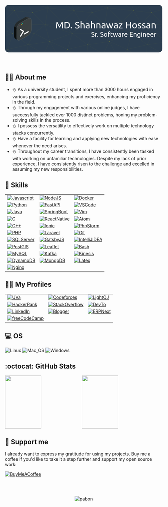 <div align="center"> <img src="./images/profile-header-image.png"> </div>
<br>
<br>
<!-- <img align="right" width="400" height="250" alt="boy with computer" src="./images/coffee.png" /> -->

## :man_office_worker: About me

- :snowman: As a university student, I spent more than 3000 hours engaged in various programming projects and exercises, enhancing my proficiency in the field.
- :snowman: Through my engagement with various online judges, I have successfully tackled over 1000 distinct problems, honing my problem-solving skills in the process.
- :snowman: I possess the versatility to effectively work on multiple technology stacks concurrently.
- :snowman: Have a facility for learning and applying new technologies with ease whenever the need arises.
- :snowman: Throughout my career transitions, I have consistently been tasked with working on unfamiliar technologies. Despite my lack of prior experience, I have consistently risen to the challenge and excelled in assuming my new responsibilities.
  <br>

## :fork_and_knife: Skills

|  |  |  |
| --- | --- | --- |
| [![Javascript](https://img.shields.io/badge/Language-Javascript-informational?style=for-the-badge&logo=Javascript&labelColor=17202A&color=1abc9c)](https://developer.mozilla.org/en-US/docs/Web/JavaScript) | [![NodeJS](https://img.shields.io/badge/Framework-NodeJS-informational?style=for-the-badge&logo=nodedotjs&labelColor=17202A&color=1abc9c)](https://nodejs.org/en) | [![Docker](https://img.shields.io/badge/Tools-Docker-informational?style=for-the-badge&logo=Docker&labelColor=17202A&color=1abc9c)](https://www.docker.com/) |
| [![Python](https://img.shields.io/badge/Language-Python-informational?style=for-the-badge&logo=python&labelColor=17202A&color=1abc9c)](https://www.python.org/) | [![FastAPI](https://img.shields.io/badge/Framework-FastAPI-informational?style=for-the-badge&logo=fastapi&labelColor=17202A&color=1abc9c)](https://fastapi.tiangolo.com/) | [![VSCode](https://img.shields.io/badge/Editor-Visual_Studio_Code-informational?style=for-the-badge&logo=visual-studio-code&logoColor=007ACC&labelColor=17202A&color=1abc9c)](https://code.visualstudio.com/) |
| [![Java](https://img.shields.io/badge/Language-Java-informational?style=for-the-badge&logo=openjdk&labelColor=17202A&color=1abc9c)](https://www.java.com/en/) | [![SpringBoot](https://img.shields.io/badge/Framework-Spring-informational?style=for-the-badge&logo=spring&labelColor=17202A&color=1abc9c)](https://spring.io/projects/spring-boot) | [![Vim](https://img.shields.io/badge/Editor-Vim-informational?style=for-the-badge&logo=vim&labelColor=17202A&color=1abc9c)](https://www.vim.org/) |
| [![C](https://img.shields.io/badge/Language-C-informational?style=for-the-badge&logo=c&labelColor=17202A&color=1abc9c)](https://www.cprogramming.com/) | [![ReactNative](https://img.shields.io/badge/Framework-React_Native-informational?style=for-the-badge&logo=React&labelColor=17202A&color=1abc9c)](https://reactnative.dev/) | [![Atom](https://img.shields.io/badge/Editor-Atom-informational?style=for-the-badge&logo=Atom&labelColor=17202A&color=1abc9c)](https://atom.io/) |
| [![C++](https://img.shields.io/badge/Language-C++-informational?style=for-the-badge&logo=c%2B%2B&labelColor=17202A&color=1abc9c)](https://isocpp.org/) | [![Ionic](https://img.shields.io/badge/Framework-Ionic-informational?style=for-the-badge&logo=Ionic&labelColor=17202A&color=1abc9c)](https://ionicframework.com/) | [![PhpStorm](https://img.shields.io/badge/IDE-PhpStorm-informational?style=for-the-badge&logo=phpstorm&labelColor=17202A&color=1abc9c)](https://www.jetbrains.com/phpstorm/) |
| [![PHP](https://img.shields.io/badge/Language-PHP-informational?style=for-the-badge&logo=php&labelColor=17202A&color=1abc9c)](https://www.php.net/) | [![Laravel](https://img.shields.io/badge/Framework-Laravel-informational?style=for-the-badge&logo=laravel&labelColor=17202A&color=1abc9c)](https://laravel.com/) | [![Git](https://img.shields.io/badge/Tools-Git-informational?style=for-the-badge&logo=git&labelColor=17202A&color=1abc9c)](https://git-scm.com/) |
| [![SQLServer](https://img.shields.io/badge/DB-SQL_Server-informational?style=for-the-badge&logo=microsoftsqlserver&labelColor=17202A&color=1abc9c)](https://www.microsoft.com/en-us/sql-server/sql-server-downloads) | [![GatsbyJS](https://img.shields.io/badge/Framework-Gatsby-informational?style=for-the-badge&logo=Gatsby&logoColor=663399&labelColor=17202A&color=1abc9c)](https://www.gatsbyjs.org/) | [![IntelliJIDEA](https://img.shields.io/badge/IDE-IntelliJ_IDEA-informational?style=for-the-badge&logo=intellijidea&labelColor=17202A&color=1abc9c)](https://www.jetbrains.com/idea/) |
| [![PostGIS](https://img.shields.io/badge/DB-PostGIS-informational?style=for-the-badge&logo=postgresql&labelColor=17202A&color=1abc9c)](https://postgis.net/) | [![Leaflet](https://img.shields.io/badge/Framework-Leaflet-informational?style=for-the-badge&logo=leaflet&labelColor=17202A&color=1abc9c)](https://leafletjs.com/) | [![Bash](https://img.shields.io/badge/Shell-Bash-informational?style=for-the-badge&logo=GNU-Bash&labelColor=17202A&color=1abc9c)](https://devhints.io/bash) |
| [![MySQL](https://img.shields.io/badge/DB-MySQL-informational?style=for-the-badge&logo=mysql&labelColor=17202A&color=1abc9c)](https://www.mysql.com/) | [![Kafka](https://img.shields.io/badge/Streams-Kafka-informational?style=for-the-badge&logo=apachekafka&labelColor=17202A&color=1abc9c)](https://kafka.apache.org/) | [![Kinesis](https://img.shields.io/badge/Streams-Kinesis-informational?style=for-the-badge&logo=amazonsqs&labelColor=17202A&color=1abc9c)](https://aws.amazon.com/kinesis/) |
| [![DynamoDB](https://img.shields.io/badge/DB-DynamoDB-informational?style=for-the-badge&logo=Amazon-DynamoDB&labelColor=17202A&color=1abc9c)](https://aws.amazon.com/dynamodb/) | [![MongoDB](https://img.shields.io/badge/DB-MongoDB-informational?style=for-the-badge&logo=mongodb&logoColor=4DB33D&labelColor=17202A&color=1abc9c)](https://www.mongodb.com/) | [![Latex](https://img.shields.io/badge/Latex-★★☆-lightgrey?labelColor=008080&logo=LaTeX&style=for-the-badge&logoColor=white)](https://www.latex-project.org/) |
| [![Nginx](https://img.shields.io/badge/Server-NGINX-informational?style=for-the-badge&logo=nginx&labelColor=17202A&color=1abc9c)](https://www.nginx.com/) |

## :biking_man: My Profiles

|  |  |  |
| --- | --- | --- |
| [![UVa](https://img.shields.io/badge/Online_Judge-UVa-F34B7D?style=for-the-badge&logo=none)](https://uhunt.onlinejudge.org/id/370372) | [![Codeforces](https://img.shields.io/badge/Online_Judge-Codeforces-006FBF?style=for-the-badge&logo=codeforces)](https://codeforces.com/profile/Back_To_School) | [![LightOJ](https://img.shields.io/badge/Online_Judge-LightOJ-3298DC?style=for-the-badge&logo=none)](https://lightoj.com/user/shahnawaz-pabon) |
| [![HackerRank](https://img.shields.io/badge/Online_Judge-HackerRank-1BA94C?style=for-the-badge&logo=hackerrank)](https://www.hackerrank.com/shahnawaz_pabon) | [![StackOverflow](https://img.shields.io/badge/Profile-Stack_Overflow-F2740D?style=for-the-badge&logo=stackoverflow)](https://stackoverflow.com/users/6174271/shahnawaz-hossan) | [![DevTo](https://img.shields.io/badge/Profile-Dev.to-1C1D26?style=for-the-badge&logo=dev.to)](https://dev.to/shahnawaz-pabon) |
| [![LinkedIn](https://img.shields.io/badge/Profile-LinkedIn-0E76E8?style=for-the-badge&logo=linkedin)](https://www.linkedin.com/in/backtoschool/) | [![Blogger](https://img.shields.io/badge/Profile-Blogger-FC4F08?style=for-the-badge&logo=blogger)](https://shahnawaz-pabon.blogspot.com/) | [![ERPNext](https://img.shields.io/badge/Profile-ERPNext-7079F7?style=for-the-badge&logo=none)](https://discuss.erpnext.com/u/pabon_cse_12/summary) |
| [![freeCodeCamp](https://img.shields.io/badge/Profile-freeCodeCamp-0A0A23?style=for-the-badge&logo=freecodecamp)](https://www.freecodecamp.org/shahnawaz-pabon) |

## :computer: OS

![Linux](https://img.shields.io/badge/-Linux-FCC624?logo=Linux&style=for-the-badge&logoColor=black)
![Mac_OS](https://img.shields.io/badge/-Mac_OS-999999?logo=Apple&style=for-the-badge&logoColor=white)
![Windows](https://img.shields.io/badge/-Windows-00A4EF?logo=Windows&style=for-the-badge&logoColor=white)

## :octocat: GitHub Stats

<div style="display: flex; flex-direction: row;">

  <img width="48%" height="170" src="https://github-readme-stats-sigma-five.vercel.app/api?username=shahnawaz-pabon&show_icons=true&include_all_commits=true&count_private=true&title_color=ffffff&text_color=ffffff&icon_color=3498DB&bg_color=2c3e50" />
  <span>&nbsp;</span>
  <img width="48%" height="170" src="https://streak-stats.demolab.com?user=shahnawaz-pabon&height=170&border_radius=5&date_format=j%20M%5B%20Y%5D" />

</div>

<!--
Previous Github Stats

<a href="https://github.com/shahnawaz-pabon">
  <img align="center" src="https://github-readme-stats.vercel.app/api?username=shahnawaz-pabon&show_icons=true&include_all_commits=true&line_height=27&count_private=true&title_color=76D7C4&text_color=c9cacc&icon_color=3498DB&bg_color=2c3e50" alt="Pabon's GitHub Stats" />
</a>

<a href="https://github.com/shahnawaz-pabon">
  <img align="center" src="https://github-readme-stats.vercel.app/api/top-langs/?username=shahnawaz-pabon&hide=java,objective-c&title_color=76D7C4&text_color=c9cacc&icon_color=F0DB4F&bg_color=2c3e50" />
</a>

<a href="https://github.com/shahnawaz-pabon/shahnawaz-pabon.github.io">
  <img align="center" src="https://github-readme-stats.vercel.app/api/pin/?username=shahnawaz-pabon&repo=shahnawaz-pabon.github.io&title_color=76D7C4&text_color=c9cacc&icon_color=3498DB&bg_color=2c3e50" />
</a>
-->

## :sparkling_heart: Support me

I already want to express my gratitude for using my projects. Buy me a coffee if you'd like to take it a step further and support my open source work:

[![BuyMeACoffee](https://img.shields.io/badge/buy_me_a_coffee-FFDD00?style=for-the-badge&logo=buymeacoffee&logoColor=black)](https://www.buymeacoffee.com/shahnawazhossan)

<br>
<br>

<p align="center">
  <img src="https://komarev.com/ghpvc/?username=shahnawaz-pabon&color=1abc9c&label=PROFILE+VIEWS&style=flat" alt="pabon" />
</p>

<!-- Definitions -->

[pabon]: https://github.com/shahnawaz-pabon
[javascript]: https://developer.mozilla.org/en-US/docs/Web/JavaScript
[python]: https://www.python.org/
[reactjs]: https://reactjs.org/
[reactnative]: https://reactnative.dev/
[ionic]: https://ionicframework.com/
[gatsbyjs]: https://www.gatsbyjs.org/
[bash]: https://devhints.io/bash
[docker]: https://www.docker.com/
[visualstudio]: https://code.visualstudio.com/
[atom]: https://atom.io/
[phpstorm]: https://www.jetbrains.com/phpstorm/
